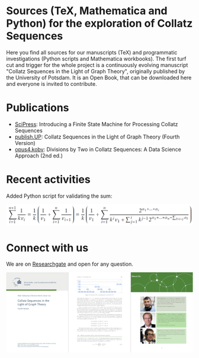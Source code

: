 # Sources (TeX, Mathematica and Python) for the exploration of Collatz Sequences 
Here you find all sources for our manuscripts (TeX) and programmatic investigations (Python scripts and Mathematica workbooks).
The first turf cut and trigger for the whole project is a continuously evolving manuscript "Collatz Sequences in the Light of Graph Theory", originally published by the University of Potsdam. It is an Open Book, that can be downloaded here and everyone is invited to contribute.

# Publications
* [SciPress](https://www.scipress.com/IJPMS.19.10): Introducing a Finite State Machine for Processing Collatz Sequences
* [publish.UP](https://doi.org/10.25932/publishup-44325): Collatz Sequences in the Light of Graph Theory (Fourth Version)
* [opus4.kobv](https://doi.org/10.34646/thn/ohmdok-620): Divisions by Two in Collatz Sequences: A Data Science Approach (2nd ed.)

# Recent activities
Added Python script for validating the sum:

<img src="img/sum.png" width="600" />

# Connect with us
We are on [Researchgate](https://www.researchgate.net/project/Collatz-Conjecture-4) and open for any question.

<img src="img/book.png" />
